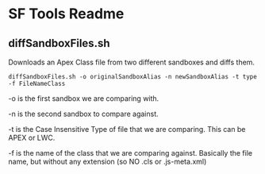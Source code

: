 # SF Tools Readme

## diffSandboxFiles.sh

Downloads an Apex Class file from two different sandboxes and diffs them.

`diffSandboxFiles.sh -o originalSandboxAlias -n newSandboxAlias -t type -f FileNameClass`

-o is the first sandbox we are comparing with.

-n is the second sandbox to compare against.

-t is the Case Insensitive Type of file that we are comparing. This can be APEX or LWC. 

-f is the name of the class that we are comparing against. Basically the file name, but without any extension (so NO .cls or .js-meta.xml)

